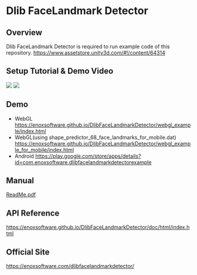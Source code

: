 Dlib FaceLandmark Detector
====================

Overview
-----
Dlib FaceLandmark Detector is required to run example code of this repository.
<https://www.assetstore.unity3d.com/#!/content/64314>  

Setup Tutorial & Demo Video
-----
[![](http://img.youtube.com/vi/xUw3LillWrs/0.jpg)](https://www.youtube.com/watch?v=xUw3LillWrs)
[![](http://img.youtube.com/vi/pwm66AC7lFk/0.jpg)](https://www.youtube.com/watch?v=pwm66AC7lFk)

Demo
-----
- WebGL
<https://enoxsoftware.github.io/DlibFaceLandmarkDetector/webgl_example/index.html>
- WebGL(using shape_predictor_68_face_landmarks_for_mobile.dat)
<https://enoxsoftware.github.io/DlibFaceLandmarkDetector/webgl_example_for_mobile/index.html>
- Android
<https://play.google.com/store/apps/details?id=com.enoxsoftware.dlibfacelandmarkdetectorexample>

Manual
-----
[ReadMe.pdf](/Assets/DlibFaceLandmarkDetector/ReadMe.pdf)

API Reference
-----
<https://enoxsoftware.github.io/DlibFaceLandmarkDetector/doc/html/index.html>

Official Site
-----
<https://enoxsoftware.com/dlibfacelandmarkdetector/>
